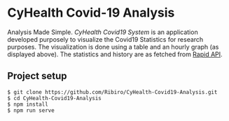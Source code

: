 # CyHealth Covid-19 Analysis
Analysis Made Simple. <i>CyHealth Covid19 System </i> is an application developed purposely to visualize the Covid19 Statistics for research purposes. 
The visualization is done using a table and an hourly graph (as displayed above).
The statistics and history are as fetched from 
<a target="_blank" href="https://rapidapi.com/api-sports/api/covid-193/">Rapid API</a>.

## Project setup
```
$ git clone https://github.com/Ribiro/CyHealth-Covid19-Analysis.git
$ cd CyHealth-Covid19-Analysis
$ npm install
$ npm run serve
```
